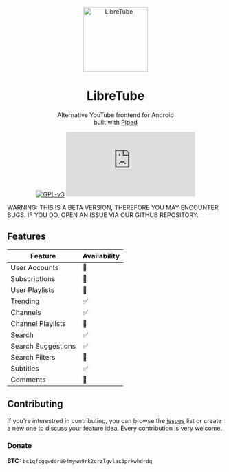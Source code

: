 <div align="center">
  <img src="https://avatars.githubusercontent.com/u/96022078?s=200&v=4" width="150" height="150" alt="LibreTube">
  <h1>LibreTube</h1>
  <p>Alternative YouTube frontend for Android<br />built with <a href="https://github.com/TeamPiped/Piped">Piped</a></p>

[![GPL-v3](https://shields.io/badge/License-GPL%20v3-red.svg)](https://www.gnu.org/licenses/gpl-3.0.en.html)
[![Matrix](https://badges.alefvanoon.xyz/matrix/libretube:tokhmi.xyz)](https://matrix.to/#/#libretube:tokhmi.xyz)

</div>
WARNING: THIS IS A BETA VERSION, THEREFORE YOU MAY ENCOUNTER BUGS. IF YOU DO, OPEN AN ISSUE VIA OUR GITHUB REPOSITORY.

## Features

| Feature  | Availability |
| - | - |
| User Accounts | 🔴 |
| Subscriptions | 🔴 ||
| User Playlists | 🔴 |
| Trending | ✅ |
| Channels | ✅ |
| Channel Playlists | 🔴 |
| Search | ✅ |
| Search Suggestions | ✅ |
| Search Filters | 🔴 |
| Subtitles | ✅ |
| Comments | 🔴 |


## Contributing
If you're interestred in contributing, you can browse the [issues](https://github.com/libre-tube/libretube/issues) list or create a new one to discuss your feature idea. Every contribution is very welcome.
### Donate
**BTC:** `bc1qfcgqwddr894mywn9rk2crzlgvlac3prkwhdrdq`

